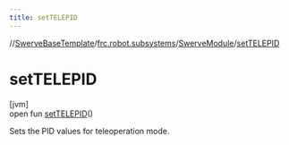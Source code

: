 ```yaml
---
title: setTELEPID
---
```

//[SwerveBaseTemplate](../../../index.html)/[frc.robot.subsystems](../index.html)/[SwerveModule](index.html)/[setTELEPID](set-t-e-l-e-p-i-d.html)



# setTELEPID



[jvm]\
open fun [setTELEPID](set-t-e-l-e-p-i-d.html)()



Sets the PID values for teleoperation mode.




